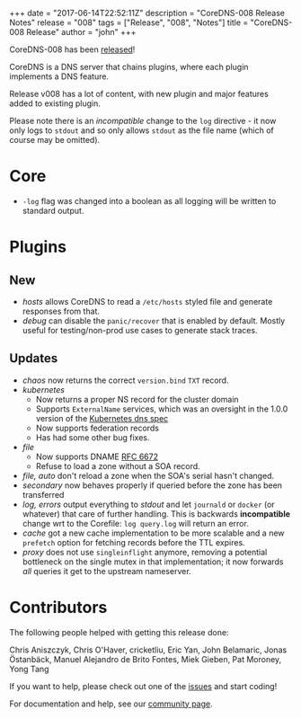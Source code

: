 +++
date = "2017-06-14T22:52:11Z"
description = "CoreDNS-008 Release Notes"
release = "008"
tags = ["Release", "008", "Notes"]
title = "CoreDNS-008 Release"
author = "john"
+++

CoreDNS-008 has been [released](https://github.com/coredns/coredns/releases/tag/v008)!

CoreDNS is a DNS server that chains plugins, where each plugin implements a DNS feature.

Release v008 has a lot of content, with new plugin and major features added to existing plugin.

Please note there is an *incompatible* change to the `log` directive - it now only logs to `stdout` and so
only allows `stdout` as the file name (which of course may be omitted).

# Core

* `-log` flag was changed into a boolean as all logging will be written to standard output.

# Plugins

## New

* *hosts* allows CoreDNS to read a `/etc/hosts` styled file and generate responses from that.
* *debug* can disable the `panic/recover` that is enabled by default. Mostly useful for testing/non-prod use cases to generate stack traces.

## Updates

* *chaos* now returns the correct `version.bind` `TXT` record.
* *kubernetes*
   * Now returns a proper NS record for the cluster domain
   * Supports `ExternalName` services, which was an oversight in the 1.0.0 version of the [Kubernetes dns spec](https://github.com/kubernetes/dns/blob/master/docs/specification.md)
   * Now supports federation records
   * Has had some other bug fixes.
* *file*
   * Now supports DNAME [RFC 6672](https://tools.ietf.org/html/rfc6672)
   * Refuse to load a zone without a SOA record.
* *file, auto* don't reload a zone when the SOA's serial hasn't changed.
* *secondary* now behaves properly if queried before the zone has been transferred
* *log, errors* output everything to *stdout* and let `journald` or `docker` (or whatever) that care of further handling. This is backwards **incompatible** change wrt to the Corefile: `log query.log` will return an error.
* *cache* got a new cache implementation to be more scalable and  a new `prefetch` option for fetching records before the TTL expires.
* *proxy* does not use `singleinflight` anymore, removing a potential bottleneck on the single mutex in that implementation; it now forwards *all* queries it get to the upstream nameserver.


# Contributors

The following people helped with getting this release done:

Chris Aniszczyk,
Chris O'Haver,
cricketliu,
Eric Yan,
John Belamaric,
Jonas Östanbäck,
Manuel Alejandro de Brito Fontes,
Miek Gieben,
Pat Moroney,
Yong Tang

If you want to help, please check out one of the [issues](https://github.com/coredns/coredns/issues/)
and start coding!

For documentation and help, see our [community page](https://coredns.io/community/).
